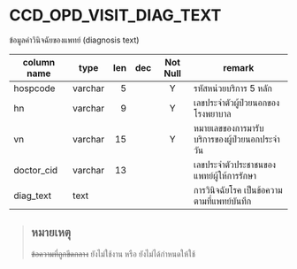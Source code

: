 # CCD_OPD_VISIT_DIAG_TEXT
ข้อมูลคำวินิจฉัยของแพทย์ (diagnosis text)

| column name | type    |  len | dec | Not Null | remark|
| ----------- | ------- | ---: | --- | :------: | --------------------------------------------- |
| hospcode    | varchar |    5 |     |    Y     | รหัสหน่วยบริการ 5 หลัก                        |
| hn          | varchar |    9 |     |    Y     | เลขประจำตัวผู้ป่วยนอกของโรงพยาบาล             |
| vn          | varchar |   15 |     |    Y     | หมายเลขของการมารับบริการของผู้ป่วยนอกประจำวัน |
| doctor_cid  | varchar |   13 |     |          | เลขประจำตัวประชาชนของแพทย์ผู้ให้การรักษา      |
| diag_text   | text    |      |     |          | การวินิจฉัยโรค เป็นข้อความตามที่แพทย์บันทึก   |

> ## หมายเหตุ
> ~~ข้อความที่ถูกขีดกลาง~~ ยังไม่ใช้งาน หรือ ยังไม่ได้กำหนดให้ใช้